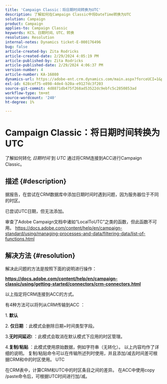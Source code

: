 ```yaml
---
title: 'Campaign Classic：将日期时间转换为UTC'
description: 了解如何在Campaign Classic中将DateTime转换为UTC
solution: Campaign
product: Campaign
applies-to: Campaign Classic
keywords: KCS、日期时间、UTC、转换
resolution: Resolution
internal-notes: Dynamics ticket-E-000176496
bug: false
article-created-by: Zita Rodricks
article-created-date: 2/29/2024 4:05:19 PM
article-published-by: Zita Rodricks
article-published-date: 2/29/2024 4:06:37 PM
version-number: 4
article-number: KA-16080
dynamics-url: https://adobe-ent.crm.dynamics.com/main.aspx?forceUCI=1&pagetype=entityrecord&etn=knowledgearticle&id=dcffda52-1cd7-ee11-9078-000d3a3110f0
exl-id: 628cef75-e898-4de4-b20a-e9127dc3f203
source-git-commit: 4d8871db475f268ad53522dc9ebfc5c2850853ad
workflow-type: tm+mt
source-wordcount: '240'
ht-degree: 1%

---
```


# Campaign Classic：将日期时间转换为UTC


了解如何转化 *日期时间* 到 *UTC* 通过将CRM连接到ACC进行Campaign Classic。

## 描述 {#description}


据报告，在尝试在CRM数据库中添加日期时间时遇到问题，因为服务器位于不同的时区。

已尝试UTC日期，但无法添加。

审查了Adobe Campaign文档中诸如“LocalToUTC”之类的函数，但此函数不可用。
https://docs.adobe.com/content/help/en/campaign-standard/using/managing-processes-and-data/filtering-data/list-of-functions.html


## 解决方法 {#resolution}


解决此问题的方法是按照下面的说明进行操作：

<u><b>https://docs.adobe.com/content/help/en/campaign-classic/using/getting-started/connectors/crm-connectors.html </b></u>

以上指定将CRM连接到ACC的方式。

有4种方法可以将列从CRM传输到ACC ：

1.<b> 默认 </b>

2.<b> 仅日期</b> ：此模式会删除日期+时间类型字段。

3.<b>无时间延迟</b>t ：此模式会取消在默认模式下应用的时区管理。

4.<b>复制/粘贴</b> ：此模式使用原始数据，例如字符串（无转化）。 以上内容均作了详细的说明。 复制/粘贴命令可以在传输所述列时使用，并且添加/减去时间差可根据CRM和中的时区使用。 UTC

在CRM表中，计算CRM和UTC中的时区条目之间的差异。 在ACC中使用copy /paste命令后，可根据UTC时间进行加/减。

